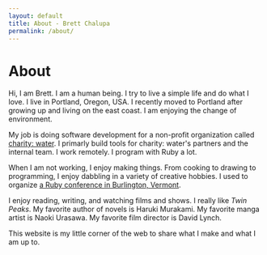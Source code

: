 ```yaml
---
layout: default
title: About - Brett Chalupa
permalink: /about/
---
```


# About

Hi, I am Brett. I am a human being. I try to live a simple life and
do what I love. I live in Portland, Oregon, USA. I recently moved to
Portland after growing up and living on the east coast. I am enjoying
the change of environment.

My job is doing software development for a non-profit organization
called [charity: water](http://charitywater.org). I primarly build tools
for charity: water's partners and the internal team. I work remotely. I
program with Ruby a lot.

When I am not working, I enjoy making things. From cooking to drawing to
programming, I enjoy dabbling in a variety of creative hobbies. I used
to organize [a Ruby conference in Burlington,
Vermont](http://www.burlingtonrubyconference.com/).

I enjoy reading, writing, and watching films and shows. I really like
_Twin Peaks_. My favorite author of novels is Haruki Murakami. My
favorite manga artist is Naoki Urasawa. My favorite film director is
David Lynch.

This website is my little corner of the web to share what I make and
what I am up to.
